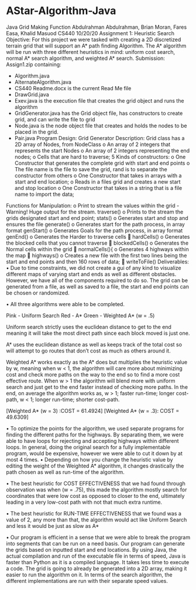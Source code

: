 # AStar-Algorithm-Java
 Java Grid Making Function
Abdulrahman Abdulrahman, Brian Moran, Fares Easa, Khalid Masuod
CS440
10/20/20
Assignment 1: Heuristic Search
Objective: For this project we were tasked with creating a 2D discretized terrain grid that will support an A* path finding Algorithm. The A* algorithm will be run with three different heuristics in mind: uniform cost search, normal A* search algorithm, and weighted A* search.
Submission:
	Assign1.zip containing:
-	Algorithm.java
-	AlternateAlgorithm.java
-	CS440 Readme.docx is the current Read Me file
-	DrawGrid.java
-	Exev.java is the execution file that creates the grid object and runs the algorithm
-	GridGenerator.java has the Grid object file, has constructors to create grid, and can write the file to grid
-	Node.java is the node object file that creates and holds the nodes to be placed in the grid.
-	Pair.java
Program Design:
	Grid Generator Description:
  Grid class has a 2D array of Nodes, from NodeClass
o	An array of 2 integers that represents the start Nodes
o	An array of 2 integers representing the end nodes;
o	Cells that are hard to traverse;
 5 Kinds of constructors:
o	One Constructor that generates the complete grid with start and end points
o	The file name is the file to save the grid, rand is to separate the constructor from others
o	One Constructor that takes in arrays with a start and end location;
o	Reads in a files grid and creates a new start and stop location
o	One Constructor that takes in a string that is a file name to import the data;
  


Functions for Manipulation:
o	Print to stream the values within the grid - Warning! Huge output for the stream.
traverse()
o	Prints to the stream the grids designated start and end point;
stats()
o	Generates start and stop and ensures the file 
generate()
o	Generates start for the path process, in array format
genStart()
o	Generates Goals for the path process, in array format
genEnd()
o	Generates the Harder to traverse cells
	hardCells()
o	Generates the blocked cells that you cannot traverse
	blockedCells()
o	Generates the Normal cells within the grid
	normalCells(){
o	Generates 4 highways within the map
	highways()
o	Creates a new file with the first two lines being the start and end points and then 160 rows of data;
	writeToFile()
Deliverables:
•	Due to time constraints, we did not create a gui of any kind to visualize different maps of varying start and ends as well as different obstacles. However, we have all of the components required to do so. The grid can be generated from a file, as well as saved to a file, the start and end points can be chosen or randomized.

•	All three algorithms were able to be completed.
 
Pink - Uniform Search
Red - A*
Green - Weighted A* (w = .5)

Uniform search strictly uses the euclidean distance to get to the end meaning it will take the most direct path since each block moved is just one. 

A* uses the euclidean distance as well as keeps track of the total cost so will attempt to go routes that don’t cost as much as others around it.

Weighted A* works exactly as the A* does but multiplies the heuristic value by w, meaning when w < 1, the algorithm will care more about minimizing cost and check more paths on the way to the end so to find a more cost effective route.
When w > 1 the algorithm will blend more with uniform search and just get to the end faster instead of checking more paths. In the end, on average the algorithm works as, w > 1; faster run-time; longer cost-path, w < 1; longer run-time; shorter cost-path.
  
[Weighted A* (w = 3) :COST = 61.4924]          [Weighted A* (w = .3): COST = 49.6309]

•	To optimize the points for the algorithm, we used separate programs for finding the different paths for the highways. By separating them, we were able to have loops for rejecting and accepting highways within different loops. In general, doing the original search for a fully implementable program, would be expensive, however we were able to cut it down by at most 4 times.
•	Depending on how you change the heuristic value by editing the weight of the Weighted A* algorithm, it changes drastically the path chosen as well as run-time of the algorithm.

•	The best heuristic for COST EFFECTIVENESS that we had found through observation was when (w = .75), this made the algorithm mostly search for coordinates that were low cost as opposed to closer to the end, ultimately leading in a very low-cost path with not that much extra runtime.

•	The best heuristic for RUN-TIME EFFECTIVENESS that we found was a value of 2, any more than that, the algorithm would act like Uniform Search and less it would be just as slow as A*

•	Our program is efficient in a sense that we were able to break the program into segments that can be run on a need basis. Our program can generate the grids based on inputted start and end locations. By using Java, the actual compilation and run of the executable file in terms of speed, Java is faster than Python as it is a compiled language. It takes less time to execute a code. The grid is going to already be generated into a 2D array, making it easier to run the algorithm on it. In terms of the search algorithm, the different implementations are run with their separate speed values.


